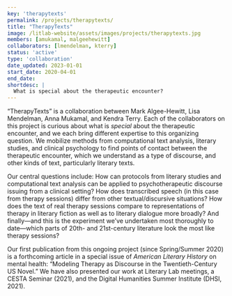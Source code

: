 ```yaml
---
key: 'therapytexts'
permalink: /projects/therapytexts/
title: "TherapyTexts"
image: /litlab-website/assets/images/projects/therapytexts.jpg
members: [amukamal, malgeehewitt]
collaborators: [lmendelman, kterry]
status: 'active'
type: 'collaboration'
date_updated: 2023-01-01
start_date: 2020-04-01
end_date:
shortdesc: |
  What is special about the therapeutic encounter?
---
```


“TherapyTexts” is a collaboration between Mark Algee-Hewitt, Lisa Mendelman, Anna Mukamal, and Kendra Terry. Each of the collaborators on this project is curious about what is *special* about the therapeutic encounter, and we each bring different expertise to this organizing question. We mobilize methods from computational text analysis, literary studies, and clinical psychology to find points of contact between the therapeutic encounter, which we understand as a type of discourse, and other kinds of text, particularly literary texts. 

Our central questions include: How can protocols from literary studies and computational text analysis can be applied to psychotherapeutic discourse issuing from a clinical setting? How does transcribed speech (in this case from therapy sessions) differ from other textual/discursive situations? How does the text of real therapy sessions compare to representations of therapy in literary fiction as well as to literary dialogue more broadly? And finally—and this is the experiment we’ve undertaken most thoroughly to date—which parts of 20th- and 21st-century literature look the most like therapy sessions?

Our first publication from this ongoing project (since Spring/Summer 2020) is a forthcoming article in a special issue of *American Literary History* on mental health: “Modeling Therapy as Discourse in the Twentieth-Century US Novel.” We have also presented our work at Literary Lab meetings, a CESTA Seminar (2021), and the Digital Humanities Summer Institute (DHSI, 2021). 